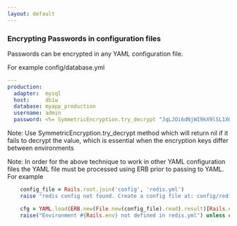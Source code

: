 ```yaml
---
layout: default
---
```


### Encrypting Passwords in configuration files

Passwords can be encrypted in any YAML configuration file.

For example config/database.yml

```yaml
---
production:
  adapter:  mysql
  host:     db1w
  database: myapp_production
  username: admin
  password: <%= SymmetricEncryption.try_decrypt "JqLJOi6dNjWI9kX9lSL1XQ==\n" %>
```

Note: Use SymmetricEncryption.try_decrypt method which will return nil if it
  fails to decrypt the value, which is essential when the encryption keys differ
  between environments

Note: In order for the above technique to work in other YAML configuration files
  the YAML file must be processed using ERB prior to passing to YAML. For example

```ruby
    config_file = Rails.root.join('config', 'redis.yml')
    raise "redis config not found. Create a config file at: config/redis.yml" unless config_file.file?

    cfg = YAML.load(ERB.new(File.new(config_file).read).result)[Rails.env]
    raise("Environment #{Rails.env} not defined in redis.yml") unless cfg
```
